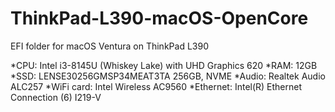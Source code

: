 # ThinkPad-L390-macOS-OpenCore
EFI folder for macOS Ventura on ThinkPad L390

*CPU: Intel i3-8145U (Whiskey Lake) with UHD Graphics 620
*RAM: 12GB
*SSD: LENSE30256GMSP34MEAT3TA 256GB, NVME
*Audio: Realtek Audio ALC257
*WiFi card: Intel Wireless AC9560
*Ethernet: Intel(R) Ethernet Connection (6) I219-V
